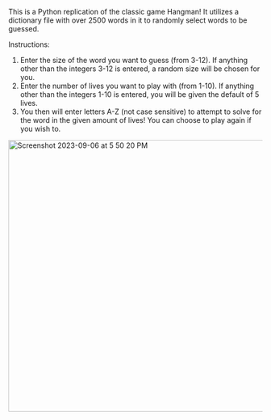 This is a Python replication of the classic game Hangman! It utilizes a dictionary file with over 2500 words in it to randomly select words to be guessed.

Instructions:
1. Enter the size of the word you want to guess (from 3-12). If anything other than the integers 3-12 is entered, a random size will be chosen for you.
2. Enter the number of lives you want to play with (from 1-10). If anything other than the integers 1-10 is entered, you will be given the default of 5 lives.
3. You then will enter letters A-Z (not case sensitive) to attempt to solve for the word in the given amount of lives! You can choose to play again if you wish to.

<img width="538" alt="Screenshot 2023-09-06 at 5 50 20 PM" src="https://github.com/alishamanocha/Hangman/assets/68357948/8e5fac2f-c8c5-4144-9895-f0b4536dbf27">
